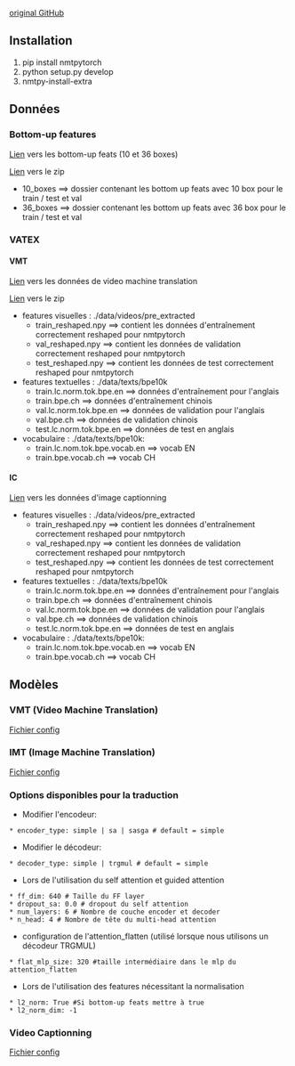 [original GitHub](https://github.com/lium-lst/nmtpytorch)

## Installation
1) pip install nmtpytorch
2) python setup.py develop
3) nmtpy-install-extra

## Données
### Bottom-up features
[Lien](https://drive.google.com/open?id=1_GRCkKv-E83QhsleukbM0mUpIg144V5J) vers les bottom-up feats (10 et 36 boxes)

[Lien](https://drive.google.com/open?id=1vgk8IUB7CPn1sqe6lk1nqkhxESCkPdlC) vers le zip

* 10_boxes ==> dossier contenant les bottom up feats avec 10 box pour le train / test et val
* 36_boxes ==> dossier contenant les bottom up feats avec 36 box pour le train / test et val

### VATEX
#### VMT
[Lien](https://drive.google.com/open?id=1F84VDIsVVPxGlBc3g2SnxpBGebojy_Vv) vers les données de video machine translation

[Lien](https://drive.google.com/open?id=1-L5YOl7v1ddmEn7_Cm6CqJ1g_gzkMc3f) vers le zip

* features visuelles : ./data/videos/pre_extracted
  * train_reshaped.npy ==> contient les données d'entraînement correctement reshaped pour nmtpytorch
  * val_reshaped.npy ==> contient les données de validation correctement reshaped pour nmtpytorch
  * test_reshaped.npy ==> contient les données de test correctement reshaped pour nmtpytorch
* features textuelles : ./data/texts/bpe10k
  * train.lc.norm.tok.bpe.en ==> données d'entraînement pour l'anglais
  * train.bpe.ch ==> données d'entraînement chinois
  * val.lc.norm.tok.bpe.en ==> données de validation pour l'anglais
  * val.bpe.ch ==> données de validation chinois
  * test.lc.norm.tok.bpe.en ==> données de test en anglais
* vocabulaire : ./data/texts/bpe10k:
  * train.lc.nom.tok.bpe.vocab.en ==> vocab EN
  * train.bpe.vocab.ch ==> vocab CH


#### IC
[Lien](https://drive.google.com/open?id=1tPP6SQGMku8O4MPzosPE4HWOhzvlaeK6) vers les données d'image captionning

* features visuelles : ./data/videos/pre_extracted
  * train_reshaped.npy ==> contient les données d'entraînement correctement reshaped pour nmtpytorch
  * val_reshaped.npy ==> contient les données de validation correctement reshaped pour nmtpytorch
  * test_reshaped.npy ==> contient les données de test correctement reshaped pour nmtpytorch
* features textuelles : ./data/texts/bpe10k
  * train.lc.norm.tok.bpe.en ==> données d'entraînement pour l'anglais
  * train.bpe.ch ==> données d'entraînement chinois
  * val.lc.norm.tok.bpe.en ==> données de validation pour l'anglais
  * val.bpe.ch ==> données de validation chinois
  * test.lc.norm.tok.bpe.en ==> données de test en anglais
* vocabulaire : ./data/texts/bpe10k:
  * train.lc.nom.tok.bpe.vocab.en ==> vocab EN
  * train.bpe.vocab.ch ==> vocab CH

## Modèles

### VMT (Video Machine Translation)

[Fichier config](https://github.com/YnsOzt/umons_mnmt/blob/master/nmtpytorch/examples/VMT.conf)

### IMT (Image Machine Translation)

[Fichier config](https://github.com/YnsOzt/umons_mnmt/blob/master/nmtpytorch/examples/IMT.conf)

### Options disponibles pour la traduction
* Modifier l'encodeur:
```
* encoder_type: simple | sa | sasga # default = simple
```

* Modifier le décodeur:
```
* decoder_type: simple | trgmul # default = simple
```

* Lors de l'utilisation du self attention et guided attention
```
* ff_dim: 640 # Taille du FF layer
* dropout_sa: 0.0 # dropout du self attention
* num_layers: 6 # Nombre de couche encoder et decoder
* n_head: 4 # Nombre de tête du multi-head attention
```

* configuration de l'attention_flatten (utilisé lorsque nous utilisons un décodeur TRGMUL)
```
* flat_mlp_size: 320 #taille intermédiaire dans le mlp du attention_flatten
```


* Lors de l'utilisation des features nécessitant la normalisation
```
* l2_norm: True #Si bottom-up feats mettre à true
* l2_norm_dim: -1
```

### Video Captionning

[Fichier config](https://github.com/YnsOzt/umons_mnmt/blob/master/nmtpytorch/examples/VIC.conf)
